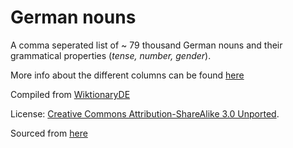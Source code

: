 # German nouns
A comma seperated list of ~ 79 thousand German nouns and their grammatical properties (*tense, number, gender*).

More info about the different columns can be found [here](https://de.wiktionary.org/wiki/Hilfe:Flexionstabellen)

Compiled from [WiktionaryDE](https://de.wiktionary.org)

License: [Creative Commons Attribution-ShareAlike 3.0 Unported](https://creativecommons.org/licenses/by-sa/3.0/deed.en).

Sourced from [here](https://github.com/gambolputty/german-nouns)
